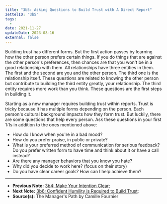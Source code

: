```yaml
---
title: "3b5: Asking Questions to Build Trust with A Direct Report"
zettelID: "3b5"
tags:
  -
date: 2021-11-27
updateDate: 2023-08-16
external: false
---
```


Building trust has different forms. But the first action passes by learning how the other person prefers certain things. If you do things that are against the other person's preferences, then chances are that you won't be in a good relationship with them. All relationships have three entities in them. The first and the second are you and the other person. The third one is the relationship itself. These questions are related to knowing the other person but contribute to building the third entity greatly, your relationship. The third entity requires more work than you think. These questions are the first steps in building it.

Starting as a new manager requires building trust within reports. Trust is tricky because it has multiple forms depending on the person. Each person's cultural background impacts how they form trust. But luckily, there are some questions that help every person. Ask these questions in your first 1:1s in addition to the ones mentioned above:

- How do I know when you're in a bad mood?
- How do you prefer praise, in public or private?
- What is your preferred method of communication for serious feedback? Do you prefer written form to have time and think about it or have a call instead?
- Are there any manager behaviors that you know you hate?
- Why did you decide to work here? (focus on their story)
- Do you have clear career goals? How can I help achieve them?

---

- **Previous Note:** [3b4: Make Your Intention Clear](/notes/3b4/);
- **Next Note:** [3b6: Confident Humility is Required to Build Trust](/notes/3b6/);
- **Source(s):** The Manager's Path by Camille Fournier

